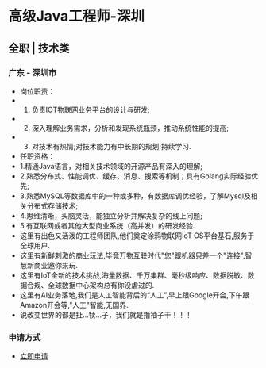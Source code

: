 
# 高级Java工程师-深圳
## 全职  |  技术类
### 广东 - 深圳市

- 岗位职责：
- 1. 负责IOT物联网业务平台的设计与研发;
- 2. 深入理解业务需求，分析和发现系统瓶颈，推动系统性能的提高;
- 3. 对技术有热情;对技术能力有中长期的规划;持续学习.
- 任职资格：
- 1.精通Java语言，对相关技术领域的开源产品有深入的理解;
- 2.熟悉分布式、性能调优、缓存、消息、搜索等机制；具有Golang实际经验优先;
- 3.熟悉MySQL等数据库中的一种或多种，有数据库调优经验，了解Mysql及相关分布式存储技术;
- 4.思维清晰，头脑灵活，能独立分析并解决复杂的线上问题;
- 5.有互联网或者其他大型商业系统（高并发）的研发经验.
- 这里有出色又活泼的工程师团队,他们奠定涂鸦物联网IoT OS平台基石,服务于全球用户.
- 这里有新鲜刺激的商业玩法,毕竟万物互联时代"您"跟机器只差一个"连接",智慧新商业邀你来玩.
- 这里有IoT全新的技术挑战,海量数据、千万集群、毫秒级响应、数据脱敏、数据合规、全球数据中心架构总有你没虐过的.
- 这里有AI业务落地,我们是人工智能背后的“人工”,早上跟Google开会,下午跟Amazon开会等,"人工"智能,无国界.
- 说改变世界的都是扯...犊...子，我们就是撸袖子干！！！
### 申请方式
- <a href="mailto:hr@tuya.com?subject=求职简历-高级Java工程师-深圳-来自GitHub">立即申请</a>